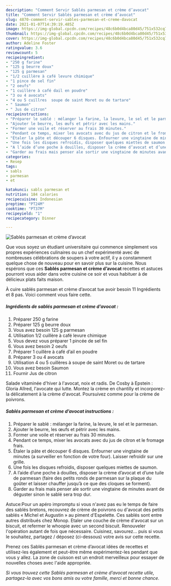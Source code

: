 ```yaml
---
description: "Comment Servir Sablés parmesan et crème d’avocat"
title: "Comment Servir Sablés parmesan et crème d’avocat"
slug: 4870-comment-servir-sables-parmesan-et-creme-davocat
date: 2021-01-07T14:39:19.485Z
image: https://img-global.cpcdn.com/recipes/48c6b0d4bca80d45/751x532cq70/sables-parmesan-et-creme-davocat-photo-principale-de-la-recette.jpg
thumbnail: https://img-global.cpcdn.com/recipes/48c6b0d4bca80d45/751x532cq70/sables-parmesan-et-creme-davocat-photo-principale-de-la-recette.jpg
cover: https://img-global.cpcdn.com/recipes/48c6b0d4bca80d45/751x532cq70/sables-parmesan-et-creme-davocat-photo-principale-de-la-recette.jpg
author: Adeline Foster
ratingvalue: 3.6
reviewcount: 5
recipeingredient:
- "250 g farine"
- "125 g beurre doux"
- "125 g parmesan"
- "1/2 cuillère à café levure chimique"
- "1 pince de sel fin"
- "2 oeufs"
- "1 cuillère à café dail en poudre"
- "3 ou 4 avocats"
- "4 ou 5 cuillres  soupe de saint Moret ou de tartare"
- " Saumon"
- " Jus de citron"
recipeinstructions:
- "Préparer le sablé : mélanger la farine, la levure, le sel et le parmesan."
- "Ajouter le beurre, les œufs et pétrir avec les mains."
- "Former une voile et réserver au frais 30 minutes."
- "Pendant ce temps, mixer les avocats avec du jus de citron et le fromage frais."
- "Étaler la pâte et découper 6 disques. Enfourner une vingtaine de minutes (a surveiller en fonction de votre four). Laisser refroidir sur une grille."
- "Une fois les disques refroidis, disposer quelques miettes de saumon."
- "A l’aide d’une poche à douilles, disposer la crème d’avocat et d’une tuile de parmesan (faire des petits ronds de parmesan sur la plaque du goûter et laisser chauffer jusqu’à ce que des cloques se forment)."
- "Garder au frais mais penser ale sortir une vingtaine de minutes avant de déguster sinon le sablé sera trop dur."
categories:
- Resep
tags:
- sabls
- parmesan
- et

katakunci: sabls parmesan et 
nutrition: 184 calories
recipecuisine: Indonesian
preptime: "PT24M"
cooktime: "PT37M"
recipeyield: "1"
recipecategory: Dinner

---
```



![Sablés parmesan et crème d’avocat](https://img-global.cpcdn.com/recipes/48c6b0d4bca80d45/751x532cq70/sables-parmesan-et-creme-davocat-photo-principale-de-la-recette.jpg)

Que vous soyez un étudiant universitaire qui commence simplement vos propres expériences culinaires ou un chef expérimenté avec de nombreuses célébrations de soupers à votre actif, il y a constamment quelque chose de nouveau pour en savoir plus sur la cuisine. Nous espérons que ces <strong> Sablés parmesan et crème d’avocat </strong> recettes et astuces pourront vous aider dans votre cuisine ce soir et vous habituer à de délicieux plats faits maison.

<!--inarticleads1-->

À cuire sablés parmesan et crème d’avocat tue avoir besoin 11 Ingrédients et 8 pas. Voici comment vous faire cette.

##### Ingrédients de sablés parmesan et crème d’avocat :

1. Préparer 250 g farine
1. Préparer 125 g beurre doux
1. Vous avez besoin 125 g parmesan
1. Utilisation 1/2 cuillère à café levure chimique
1. Vous devez vous préparer 1 pincée de sel fin
1. Vous avez besoin 2 oeufs
1. Préparer 1 cuillère à café d’ail en poudre
1. Préparer 3 ou 4 avocats
1. Utilisation 4 ou 5 cuillères à soupe de saint Moret ou de tartare
1. Vous avez besoin  Saumon
1. Fournir  Jus de citron


Salade vitaminée d&#39;hiver à l&#39;avocat, noix et radis. De Cosby à Epstein : Gloria Allred, l&#39;avocate qui lutte. Montez la crème en chantilly et incorporez-la délicatement à la crème d&#39;avocat. Poursuivez comme pour la crème de poivrons. 

<!--inarticleads2-->

##### Sablés parmesan et crème d’avocat instructions :

1. Préparer le sablé : mélanger la farine, la levure, le sel et le parmesan.
1. Ajouter le beurre, les œufs et pétrir avec les mains.
1. Former une voile et réserver au frais 30 minutes.
1. Pendant ce temps, mixer les avocats avec du jus de citron et le fromage frais.
1. Étaler la pâte et découper 6 disques. Enfourner une vingtaine de minutes (a surveiller en fonction de votre four). Laisser refroidir sur une grille.
1. Une fois les disques refroidis, disposer quelques miettes de saumon.
1. A l’aide d’une poche à douilles, disposer la crème d’avocat et d’une tuile de parmesan (faire des petits ronds de parmesan sur la plaque du goûter et laisser chauffer jusqu’à ce que des cloques se forment).
1. Garder au frais mais penser ale sortir une vingtaine de minutes avant de déguster sinon le sablé sera trop dur.


Astuce:Pour un apéro impromptu si vous n&#39;avez pas eu le temps de faire des sablés bretons, recouvrez de crème de poivrons ou d&#39;avocat des petits sablés « Michel et Augustin » au piment d&#39;Espelette. Ces sablés sont entre autres distribués chez Monop. Etaler une couche de crème d&#39;avocat sur un biscuit, et refermer le whoopie avec un second biscuit. Renouveler l&#39;opération autant de fois que nécessaire. Cuisinez, savourez… puis si vous le souhaitez, partagez / déposez (ci-dessous) votre avis sur cette recette. 

<!--inarticleads1-->

<p>
Prenez ces Sablés parmesan et crème d’avocat idées de recettes et utilisez-les également et peut-être même expérimentez-les pendant que vous y allez. La zone de cuisson est un endroit merveilleux pour essayer de nouvelles choses avec l'aide appropriée.
</p>

<p>
<i>Si vous trouvez cette Sablés parmesan et crème d’avocat recette utile, partagez-la avec vos bons amis ou votre famille, merci et bonne chance.</i>
</p>

